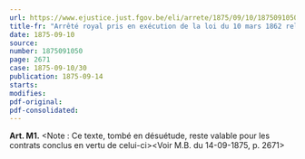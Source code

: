 ```yaml
---
url: https://www.ejustice.just.fgov.be/eli/arrete/1875/09/10/1875091050/justel
title-fr: "Arrêté royal pris en exécution de la loi du 10 mars 1862 relative à la concession de péages."
date: 1875-09-10
source:
number: 1875091050
page: 2671
case: 1875-09-10/30
publication: 1875-09-14
starts:
modifies:
pdf-original:
pdf-consolidated:
---
```


**Art. M1.** <Note : Ce texte, tombé en désuétude, reste valable pour les contrats conclus en vertu de celui-ci><Voir M.B. du 14-09-1875, p. 2671>
